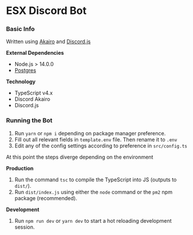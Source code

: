 # ESX Discord Bot

### Basic Info

Written using [Akairo](https://discord-akairo.github.io/#/) and [Discord.js](https://discord.js.org/#/)

**External Dependencies**
* Node.js > 14.0.0
* [Postgres](https://www.postgresql.org/)

**Technology**
* TypeScript v4.x
* Discord Akairo
* Discord.js


### Running the Bot

1. Run `yarn` or `npm i` depending on package manager preference.
2. Fill out all relevant fields in `template.env` file. Then rename it to `.env`
3. Edit any of the config settings according to preference in `src/config.ts`

At this point the steps diverge depending on the environment

**Production**
1. Run the command `tsc` to compile the TypeScript into JS (outputs to `dist/`).
2. Run `dist/index.js` using either the `node` command or the `pm2` npm package (recommended).

**Development**
1. Run `npm run dev` or `yarn dev` to start a hot reloading development session.
